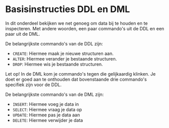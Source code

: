 # Basisinstructies DDL en DML

In dit onderdeel bekijken we net genoeg om data bij te houden en te inspecteren. Met andere woorden, een paar commando's uit de DDL en een paar uit de DML.

De belangrijkste commando's van de DDL zijn:

* `CREATE`: Hiermee maak je nieuwe structuren aan.
* `ALTER`: Hiermee verander je bestaande structuren.
* `DROP`: Hiermee wis je bestaande structuren.

Let op! In de DML kom je commando's tegen die gelijkaardig klinken. Je doet er goed aan te onthouden dat bovenstaande drie commando's specifiek zijn voor de DDL.

De belangrijkste commando's van de DML zijn:

* `INSERT`: Hiermee voeg je data in
* `SELECT`: Hiermee vraag je data op
* `UPDATE`: Hiermee pas je data aan
* `DELETE`: Hiermee verwijder je data


